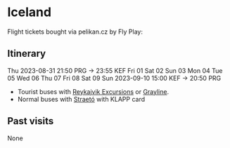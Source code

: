 # Iceland

Flight tickets bought via pelikan.cz by Fly Play:

## Itinerary

Thu 2023-08-31 21:50 PRG -> 23:55 KEF
Fri         01
Sat         02
Sun         03
Mon         04
Tue         05
Wed         06
Thu         07
Fri         08
Sat         09
Sun 2023-09-10 15:00 KEF -> 20:50 PRG

 - Tourist buses with [Reykajvik Excursions](https://www.re.is/) or [Grayline](https://grayline.is/tours).
 - Normal buses with [Straetó](https://straeto.is/en/route-planner/timetables/landsbyggdin) with KLAPP card

## Past visits

None